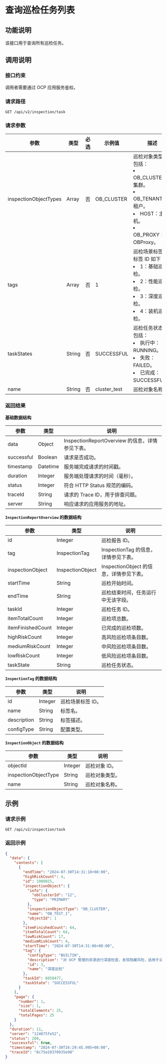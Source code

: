 # 查询巡检任务列表

## 功能说明

该接口用于查询所有巡检任务。

## 调用说明

### 接口约束

调用者需要通过 OCP 应用服务鉴权。

### 请求路径

`GET /api/v2/inspection/task`

### 请求参数

|  参数  |  类型  |  必选  |  示例值  |  描述  |
|--------|--------|--------|---------|--------|
|  inspectionObjectTypes  |  Array  |  否  |  OB_CLUSTER  |  巡检对象类型，包括：<li>OB_CLUSTER：集群。</li><li>OB_TENANT：租户。</li><li> HOST：主机。</li><li> OB_PROXY：OBProxy。</li>   |
|  tags  |  Array  |  否  |  1  |  巡检场景标签，标签 ID 如下：<li>1：基础巡检。</li><li>2：性能巡检。</li><li>3：深度巡检。</li><li>4：装机巡检。</li>  |
|  taskStates  |  String  |  否  |  SUCCESSFUL  |  巡检任务状态，包括：<li>执行中：RUNNING。 </li><li> 失败：FAILED。 </li><li> 已完成：SUCCESSFUL。</li>  |
|  name  |  String  |  否  | cluster_test   |  巡检对象名称。  |

### 返回结果

**基础数据结构**

|  参数  |  类型  | 说明                               |
|--------|---------|----------------------------------|
|  data  |  Object  | InspectionReportOverview 的信息，详情参见下表。 |
|  successful  |  Boolean | 请求是否成功。                          |
|  timestamp |  Datetime  | 服务端完成请求的时间戳。                     |
|  duration |  Integer  | 服务端处理请求的时间（毫秒）。                  |
|  status |  Integer  | 符合 HTTP Status 规范的编码。            |
|  traceId |  String  | 请求的 Trace ID，用于排查问题。             |
|  server  |  String  | 响应请求的应用服务的地址。                    |

**`InspectionReportOverview` 的数据结构**

|  参数  |  类型  |  说明  |
|--------|--------|---------|
|  id  |  Integer  |  巡检报告 ID。  |
|  tag  |  InspectionTag  |  InspectionTag 的信息，详情参见下表。  |
|  inspectionObject  |  InspectionObject  |  InspectionObject 的信息，详情参见下表。  |
|  startTime  |  String  |  巡检开始时间。  |
|  endTime  |  String  |  巡检结束时间，任务运行中无该字段。  |
|  taskId  |  Integer  |  巡检任务 ID。  |
|  itemTotalCount  |  Integer  |  巡检项总数。  |
|  itemFinishedCount  |  Integer  |  已完成的巡检项数。  |
|  highRiskCount  |  Integer  |  高风险巡检项条目数。  |
|  mediumRiskCount  |  Integer  |  中风险巡检项条目数。  |
|  lowRiskCount  |  Integer  |  低风险巡检项条目数。  |
|  taskState  |  String  |  巡检任务状态。  |

**`InspectionTag` 的数据结构**

|  参数  |  类型  |  说明  |
|--------|---------|---------|
|  id  |  Integer  |  巡检场景标签 ID。  |
|  name  |  String  |  标签名。  |
|  description  |  String  |  标签描述。  |
|  configType  |  String  |  配置类型。  |

**`InspectionObject` 的数据结构**

|  参数  |  类型  |  说明  |
|--------|---------|--------|
|  objectId  |  Integer  |  巡检对象 ID。  |
|  inspectionObjectType  |  String  |  巡检对象类型。  |
|  name  |  String  |  巡检对象名称。  |

## 示例

### 请求示例

`GET /api/v2/inspection/task`

### 返回示例

```JSON
{
  "data": {
    "contents": [
      {
        "endTime": "2024-07-30T14:31:10+08:00",
        "highRiskCount": 4,
        "id": 1000025,
        "inspectionObject": {
          "info": {
            "obClusterId": "12",
            "type": "PRIMARY"
          },
          "inspectionObjectType": "OB_CLUSTER",
          "name": "OB_TEST_1",
          "objectId": 1
        },
        "itemFinishedCount": 64,
        "itemTotalCount": 64,
        "lowRiskCount": 17,
        "mediumRiskCount": 4,
        "startTime": "2024-07-30T14:31:06+08:00",
        "tag": {
          "configType": "BUILTIN",
          "description": "对 OCP 管理的资源进行深度检查，发现隐藏风险，适用于业务洪峰前巡检工作。",
          "id": 3,
          "name": "深度巡检"
        },
        "taskId": 6058477,
        "taskState": "SUCCESSFUL"
      }
    ],
    "page": {
      "number": 1,
      "size": 1,
      "totalElements": 25,
      "totalPages": 25
    }
  },
  "duration": 11,
  "server": "124075fe52",
  "status": 200,
  "successful": true,
  "timestamp": "2024-07-30T16:29:45.995+08:00",
  "traceId": "8c75e28370935e98"
}
```
